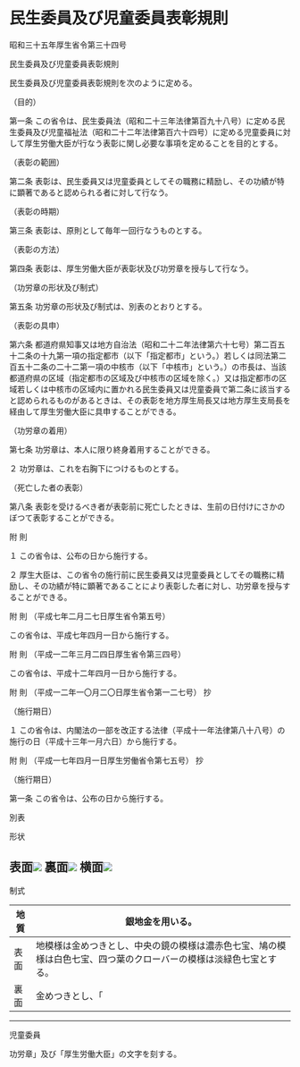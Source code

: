 # 民生委員及び児童委員表彰規則

昭和三十五年厚生省令第三十四号

民生委員及び児童委員表彰規則

民生委員及び児童委員表彰規則を次のように定める。

（目的）

第一条 この省令は、民生委員法（昭和二十三年法律第百九十八号）に定める民生委員及び児童福祉法（昭和二十二年法律第百六十四号）に定める児童委員に対して厚生労働大臣が行なう表彰に関し必要な事項を定めることを目的とする。

（表彰の範囲）

第二条 表彰は、民生委員又は児童委員としてその職務に精励し、その功績が特に顕著であると認められる者に対して行なう。

（表彰の時期）

第三条 表彰は、原則として毎年一回行なうものとする。

（表彰の方法）

第四条 表彰は、厚生労働大臣が表彰状及び功労章を授与して行なう。

（功労章の形状及び制式）

第五条 功労章の形状及び制式は、別表のとおりとする。

（表彰の具申）

第六条 都道府県知事又は地方自治法（昭和二十二年法律第六十七号）第二百五十二条の十九第一項の指定都市（以下「指定都市」という。）若しくは同法第二百五十二条の二十二第一項の中核市（以下「中核市」という。）の市長は、当該都道府県の区域（指定都市の区域及び中核市の区域を除く。）又は指定都市の区域若しくは中核市の区域内に置かれる民生委員又は児童委員で第二条に該当すると認められるものがあるときは、その表彰を地方厚生局長又は地方厚生支局長を経由して厚生労働大臣に具申することができる。

（功労章の着用）

第七条 功労章は、本人に限り終身着用することができる。

２ 功労章は、これを右胸下につけるものとする。

（死亡した者の表彰）

第八条 表彰を受けるべき者が表彰前に死亡したときは、生前の日付けにさかのぼつて表彰することができる。

附 則

１ この省令は、公布の日から施行する。

２ 厚生大臣は、この省令の施行前に民生委員又は児童委員としてその職務に精励し、その功績が特に顕著であることにより表彰した者に対し、功労章を授与することができる。

附 則 （平成七年二月二七日厚生省令第五号）

この省令は、平成七年四月一日から施行する。

附 則 （平成一二年三月二四日厚生省令第三四号）

この省令は、平成十二年四月一日から施行する。

附 則 （平成一二年一〇月二〇日厚生省令第一二七号） 抄

（施行期日）

１ この省令は、内閣法の一部を改正する法律（平成十一年法律第八十八号）の施行の日（平成十三年一月六日）から施行する。

附 則 （平成一七年四月一日厚生労働省令第七五号） 抄

（施行期日）

第一条 この省令は、公布の日から施行する。

別表

形状

表面![](/./pict/S35F03601000034-001.jpg) 裏面![](/./pict/S35F03601000034-002.jpg) 横面![](/./pict/S35F03601000034-003.jpg)  
---  
  
制式

地質 | 銀地金を用いる。  
---|---  
表面 | 地模様は金めつきとし、中央の鏡の模様は濃赤色七宝、鳩の模様は白色七宝、四つ葉のクローバーの模様は淡緑色七宝とする。  
裏面 | 金めつきとし、「  | 民生委員  
---  
児童委員  
  
功労章」及び「厚生労働大臣」の文字を刻する。

